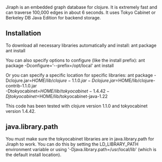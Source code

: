 Jiraph is an embedded graph database for clojure. It is extremely fast and can traverse
100,000 edges in about 6 seconds. It uses Tokyo Cabinet or Berkeley DB Java Edition for
backend storage.

## Installation

To download all necessary libraries automatically and install:
    ant package
    ant install

You can also specify options to configure (like the install prefix):
    ant package -Dconfigure='--prefix=/opt/local'
    ant install

Or you can specify a specific location for specific libraries:
    ant package -Dclojure.jar=$HOME/lib/clojure-1.1.0.jar -Dclojure.jar=$HOME/lib/clojure-contrib-1.1.0.jar \
                -Dtokyocabinet=$HOME/lib/tokyocabinet-1.4.42 -Djtokyocabinet=$HOME/lib/tokyocabinet-java-1.22

This code has been tested with clojure version 1.1.0 and tokyocabinet version 1.4.42.

## java.library.path

You must make sure the tokyocabinet libraries are in java.library.path for Jiraph to
work. You can do this by setting the LD_LIBRARY_PATH environment variable or using
'-Djava.library.path=/usr/local/lib' (which is the default install location).
